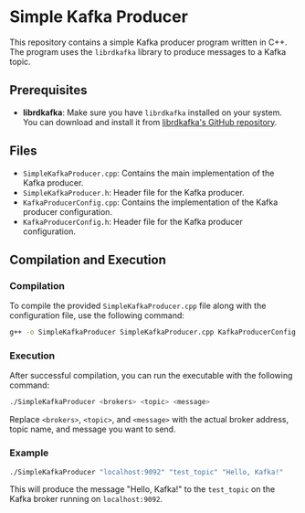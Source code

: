 # Simple Kafka Producer

This repository contains a simple Kafka producer program written in C++. The program uses the `librdkafka` library to produce messages to a Kafka topic.

## Prerequisites

- **librdkafka**: Make sure you have `librdkafka` installed on your system. You can download and install it from [librdkafka's GitHub repository](https://github.com/edenhill/librdkafka).

## Files

- `SimpleKafkaProducer.cpp`: Contains the main implementation of the Kafka producer.
- `SimpleKafkaProducer.h`: Header file for the Kafka producer.
- `KafkaProducerConfig.cpp`: Contains the implementation of the Kafka producer configuration.
- `KafkaProducerConfig.h`: Header file for the Kafka producer configuration.

## Compilation and Execution

### Compilation

To compile the provided `SimpleKafkaProducer.cpp` file along with the configuration file, use the following command:

```sh
g++ -o SimpleKafkaProducer SimpleKafkaProducer.cpp KafkaProducerConfig.cpp -lrdkafka++
```

### Execution

After successful compilation, you can run the executable with the following command:

```sh
./SimpleKafkaProducer <brokers> <topic> <message>
```

Replace `<brokers>`, `<topic>`, and `<message>` with the actual broker address, topic name, and message you want to send.

### Example

```sh
./SimpleKafkaProducer "localhost:9092" "test_topic" "Hello, Kafka!"
```

This will produce the message "Hello, Kafka!" to the `test_topic` on the Kafka broker running on `localhost:9092`.
